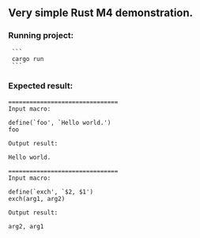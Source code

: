 ## Very simple Rust M4 demonstration.  

### Running project:  
     ```
     cargo run
     ```

### Expected result:  

```
===============================  
Input macro:   
  
define(`foo', `Hello world.')  
foo  
  
Output result:  
  
Hello world.  
  
===============================  
Input macro:  
  
define(`exch', `$2, $1')  
exch(arg1, arg2)  
  
Output result:  
  
arg2, arg1  
```